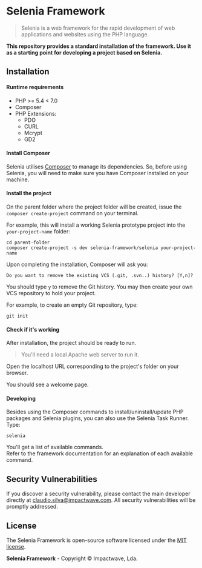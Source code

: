 # Selenia Framework 

> Selenia is a web framework for the rapid development of web applications and websites using the PHP language.

**This repository provides a standard installation of the framework. Use it as a starting point for developing a project based on Selenia.**

## Installation

#### Runtime requirements

- PHP >= 5.4 < 7.0
- Composer
- PHP Extensions:
  - PDO
  - CURL
  - Mcrypt
  - GD2

#### Install Composer

Selenia utilises [Composer](http://getcomposer.org) to manage its dependencies. So, before using Selenia, you will need to make sure you have Composer installed on your machine.

#### Install the project

On the parent folder where the project folder will be created, issue the `composer create-project` command on your terminal.

For example, this will install a working Selenia prototype project into the `your-project-name` folder:


```shell
cd parent-folder
composer create-project -s dev selenia-framework/selenia your-project-name
```

Upon completing the installation, Composer will ask you:

```
Do you want to remove the existing VCS (.git, .svn..) history? [Y,n]?
```

You should type `y` to remove the Git history. You may then create your own VCS repository to hold your project.

For example, to create an empty Git repository, type:

```shell
git init
```

#### Check if it's working

After installation, the project should be ready to run.

> You'll need a local Apache web server to run it.

Open the localhost URL corresponding to the project's folder on your browser.

You should see a welcome page.

#### Developing

Besides using the Composer commands to install/uninstall/update PHP packages and Selenia plugins, you can also use the Selenia Task Runner. Type:

```shell
selenia
```

You'll get a list of available commands.  
Refer to the framework documentation for an explanation of each available command.

## Security Vulnerabilities

If you discover a security vulnerability, please contact the main developer directly at claudio.silva@impactwave.com. All security vulnerabilities will be promptly addressed.

## License

The Selenia Framework is open-source software licensed under the [MIT license](http://opensource.org/licenses/MIT).

**Selenia Framework** - Copyright &copy; Impactwave, Lda.
